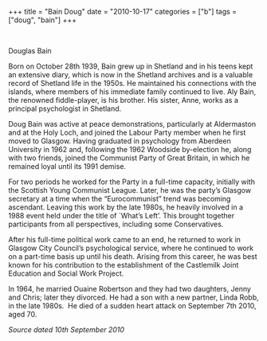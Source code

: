 +++
title = "Bain Doug"
date = "2010-10-17"
categories = ["b"]
tags = ["doug", "bain"]
+++

 

Douglas Bain

Born on October 28th 1939, Bain grew up in Shetland and in his teens kept an extensive diary, which is now in the Shetland archives and is a valuable record of Shetland life in the 1950s. He maintained his connections with the islands, where members of his immediate family continued to live. Aly Bain, the renowned fiddle-player, is his brother. His sister, Anne, works as a principal psychologist in Shetland.

Doug Bain was active at peace demonstrations, particularly at Aldermaston and at the Holy Loch, and joined the Labour Party member when he first moved to Glasgow. Having graduated in psychology from Aberdeen University in 1962 and, following the 1962 Woodside by-election he, along with two friends, joined the Communist Party of Great Britain, in which he remained loyal until its 1991 demise.

For two periods he worked for the Party in a full-time capacity, initially with the Scottish Young Communist League. Later, he was the party’s Glasgow secretary at a time when the “Eurocommunist” trend was becoming ascendant. Leaving this work by the late 1980s, he heavily involved in a 1988 event held under the title of \`What’s Left’. This brought together participants from all perspectives, including some Conservatives.

After his full-time political work came to an end, he returned to work in Glasgow City Council’s psychological service, where he continued to work on a part-time basis up until his death. Arising from this career, he was best known for his contribution to the establishment of the Castlemilk Joint Education and Social Work Project.

In 1964, he married Ouaine Robertson and they had two daughters, Jenny and Chris; later they divorced. He had a son with a new partner, Linda Robb, in the late 1980s.  He died of a sudden heart attack on September 7th 2010, aged 70.

_Source dated_ _10th September 2010_
